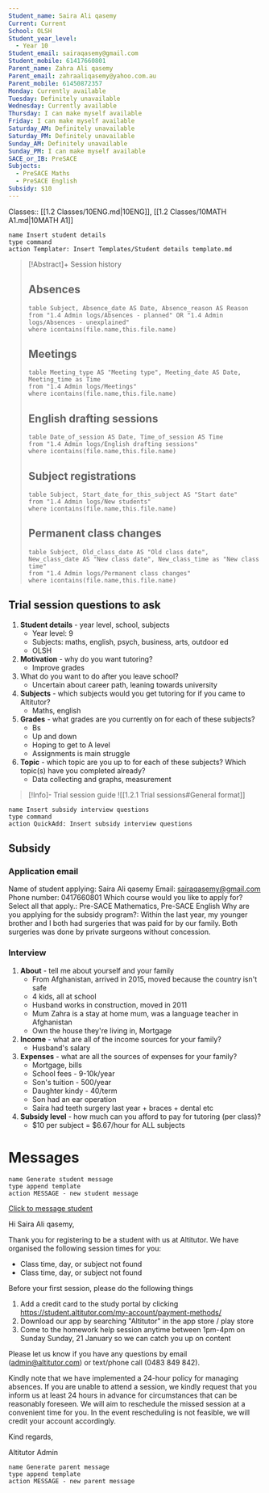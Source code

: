```yaml
---
Student_name: Saira Ali qasemy
Current: Current
School: OLSH
Student_year_level:
  - Year 10
Student_email: sairaqasemy@gmail.com
Student_mobile: 61417660801
Parent_name: Zahra Ali qasemy
Parent_email: zahraaliqasemy@yahoo.com.au
Parent_mobile: 61450872357
Monday: Currently available
Tuesday: Definitely unavailable
Wednesday: Currently available
Thursday: I can make myself available
Friday: I can make myself available
Saturday_AM: Definitely unavailable
Saturday_PM: Definitely unavailable
Sunday_AM: Definitely unavailable
Sunday_PM: I can make myself available
SACE_or_IB: PreSACE
Subjects:
  - PreSACE Maths
  - PreSACE English
Subsidy: $10
---
```

Classes:: [[1.2 Classes/10ENG.md|10ENG]], [[1.2 Classes/10MATH A1.md|10MATH A1]]
```button
name Insert student details
type command
action Templater: Insert Templates/Student details template.md
```

> [!Abstract]+ Session history
> ## Absences
> ```dataview
> table Subject, Absence_date AS Date, Absence_reason AS Reason
> from "1.4 Admin logs/Absences - planned" OR "1.4 Admin logs/Absences - unexplained"
> where icontains(file.name,this.file.name)
> ```
> 
> ## Meetings
> ```dataview
> table Meeting_type AS "Meeting type", Meeting_date AS Date, Meeting_time as Time
> from "1.4 Admin logs/Meetings" 
> where icontains(file.name,this.file.name)
> ```
> 
> ## English drafting sessions
> ```dataview
> table Date_of_session AS Date, Time_of_session AS Time
> from "1.4 Admin logs/English drafting sessions"
> where icontains(file.name,this.file.name)
> ```
> 
> ## Subject registrations
> ```dataview
> table Subject, Start_date_for_this_subject AS "Start date"
> from "1.4 Admin logs/New students"
> where icontains(file.name,this.file.name)
> ```
> 
> ## Permanent class changes
> ```dataview
> table Subject, Old_class_date AS "Old class date", New_class_date AS "New class date", New_class_time as "New class time"
> from "1.4 Admin logs/Permanent class changes"
> where icontains(file.name,this.file.name)
> 

## Trial session questions to ask
1. **Student details** - year level, school, subjects 
	- Year level: 9
	- Subjects: maths, english, psych, business, arts, outdoor ed
	- OLSH
2. **Motivation** - why do you want tutoring?
	- Improve grades
1.  What do you want to do after you leave school?
	- Uncertain about career path, leaning towards university
2. **Subjects** - which subjects would you get tutoring for if you came to Altitutor?
	- Maths, english
3. **Grades** - what grades are you currently on for each of these subjects?
	- Bs
	- Up and down
	- Hoping to get to A level
	- Assignments is main struggle
1.  **Topic** - which topic are you up to for each of these subjects? Which topic(s) have you completed already?
	- Data collecting and graphs, measurement

> [!Info]- Trial session guide
![[1.2.1 Trial sessions#General format]]

```button
name Insert subsidy interview questions
type command
action QuickAdd: Insert subsidy interview questions
```

## Subsidy
### Application email
Name of student applying: Saira Ali qasemy 
Email: sairaqasemy@gmail.com 
Phone number: 0417660801 
Which course would you like to apply for? Select all that apply.: Pre-SACE Mathematics, Pre-SACE English 
Why are you applying for the subsidy program?: Within the last year, my younger brother and I both had surgeries that was paid for by our family. Both surgeries was done by private surgeons without concession.

### Interview
1. **About** - tell me about yourself and your family
	- From Afghanistan, arrived in 2015, moved because the country isn't safe
	- 4 kids, all at school
	- Husband works in construction, moved in 2011
	- Mum Zahra is a stay at home mum, was a language teacher in Afghanistan
	- Own the house they're living in, Mortgage 
1. **Income** - what are all of the income sources for your family?
	- Husband's salary 
2.  **Expenses** - what are all the sources of expenses for your family?
	- Mortgage, bills
	- School fees - 9-10k/year
	- Son's tuition - 500/year
	- Daughter kindy - 40/term
	- Son had an ear operation
	- Saira had teeth surgery last year + braces + dental etc
1. **Subsidy level** - how much can you afford to pay for tutoring (per class)?
	- $10 per subject = $6.67/hour for ALL subjects 



# Messages
```button
name Generate student message
type append template
action MESSAGE - new student message
```

[Click to message student](sms:61417660801)

Hi Saira Ali qasemy, 

Thank you for registering to be a student with us at Altitutor. We have organised the following session times for you:

- Class time, day, or subject not found
- Class time, day, or subject not found

Before your first session, please do the following things
1. Add a credit card to the study portal by clicking https://student.altitutor.com/my-account/payment-methods/
2. Download our app by searching "Altitutor" in the app store / play store
3. Come to the homework help session anytime between 1pm-4pm on Sunday Sunday, 21 January so we can catch you up on content

Please let us know if you have any questions by email (admin@altitutor.com) or text/phone call (0483 849 842). 

Kindly note that we have implemented a 24-hour policy for managing absences. If you are unable to attend a session, we kindly request that you inform us at least 24 hours in advance for circumstances that can be reasonably foreseen. We will aim to reschedule the missed session at a convenient time for you. In the event rescheduling is not feasible, we will credit your account accordingly.

Kind regards,

Altitutor Admin



```button
name Generate parent message
type append template
action MESSAGE - new parent message
```

